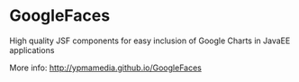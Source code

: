 GoogleFaces
===========

High quality JSF components for easy inclusion of Google Charts in JavaEE applications

More info:  http://ypmamedia.github.io/GoogleFaces
